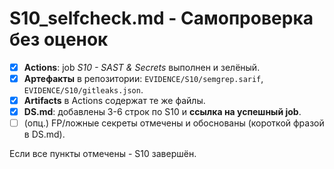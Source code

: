 # S10_selfcheck.md - Самопроверка без оценок

- [x] **Actions**: job _S10 - SAST & Secrets_ выполнен и зелёный.
- [x] **Артефакты** в репозитории: `EVIDENCE/S10/semgrep.sarif`, `EVIDENCE/S10/gitleaks.json`.
- [x] **Artifacts** в Actions содержат те же файлы.
- [x] **DS.md**: добавлены 3-6 строк по S10 и **ссылка на успешный job**.
- [ ] (опц.) FP/ложные секреты отмечены и обоснованы (короткой фразой в DS.md).

Если все пункты отмечены - S10 завершён.
